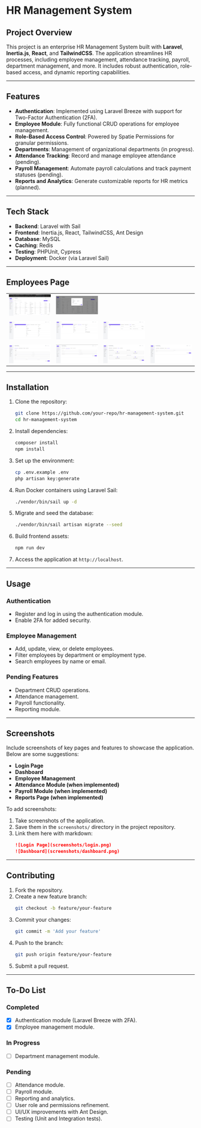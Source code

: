 # HR Management System

## Project Overview
This project is an enterprise HR Management System built with **Laravel**, **Inertia.js**, **React**, and **TailwindCSS**. The application streamlines HR processes, including employee management, attendance tracking, payroll, department management, and more. It includes robust authentication, role-based access, and dynamic reporting capabilities.

---

## Features
- **Authentication**: Implemented using Laravel Breeze with support for Two-Factor Authentication (2FA).
- **Employee Module**: Fully functional CRUD operations for employee management.
- **Role-Based Access Control**: Powered by Spatie Permissions for granular permissions.
- **Departments**: Management of organizational departments (in progress).
- **Attendance Tracking**: Record and manage employee attendance (pending).
- **Payroll Management**: Automate payroll calculations and track payment statuses (pending).
- **Reports and Analytics**: Generate customizable reports for HR metrics (planned).

---

## Tech Stack
- **Backend**: Laravel with Sail
- **Frontend**: Inertia.js, React, TailwindCSS, Ant Design
- **Database**: MySQL
- **Caching**: Redis
- **Testing**: PHPUnit, Cypress
- **Deployment**: Docker (via Laravel Sail)

---
## Employees Page
<table>
  <tr>
    <td align="center">
      <img src="project/Screenshot 2025-01-03 170420.png" alt="Home Page" width="200px">
      <br>
    </td>
    <td align="center">
      <img src="project/Screenshot 2025-01-03 170654.png" alt="Features Section" width="200px">
      <br>
    </td>
    
  </tr>

  <tr><td></td></tr>
<tr>
    <td align="center">
      <img src="project/Screenshot 2025-01-03 170737.png" alt="Home Page" width="200px">
      <br>
    </td>
    <td align="center">
      <img src="project/Screenshot 2025-01-03 170749.png" alt="Features Section" width="200px">
      <br>
    </td>
    <td align="center">
      <img src="project/Screenshot 2025-01-03 170809.png" alt="Features Section" width="200px">
      <br>
    </td>

  </tr>
 <tr><td></td></tr>
<tr>
    <td align="center">
      <img src="project/Screenshot 2025-01-03 170514.png" alt="Home Page" width="200px">
      <br>
    </td>
    <td align="center">
      <img src="project/Screenshot 2025-01-03 170613.png" alt="Features Section" width="200px">
      <br>
    </td>
    <td align="center">
      <img src="project/Screenshot 2025-01-03 170624.png" alt="Features Section" width="200px">
      <br>
    </td>
<td align="center">
      <img src="project/Screenshot 2025-01-03 170636.png" alt="Features Section" width="200px">
      <br>
    </td>
  </tr>
</table>

---

## Installation

1. Clone the repository:
   ```bash
   git clone https://github.com/your-repo/hr-management-system.git
   cd hr-management-system
   ```

2. Install dependencies:
   ```bash
   composer install
   npm install
   ```

3. Set up the environment:
   ```bash
   cp .env.example .env
   php artisan key:generate
   ```

4. Run Docker containers using Laravel Sail:
   ```bash
   ./vendor/bin/sail up -d
   ```

5. Migrate and seed the database:
   ```bash
   ./vendor/bin/sail artisan migrate --seed
   ```

6. Build frontend assets:
   ```bash
   npm run dev
   ```

7. Access the application at `http://localhost`.

---

## Usage

### Authentication
- Register and log in using the authentication module.
- Enable 2FA for added security.

### Employee Management
- Add, update, view, or delete employees.
- Filter employees by department or employment type.
- Search employees by name or email.

### Pending Features
- Department CRUD operations.
- Attendance management.
- Payroll functionality.
- Reporting module.

---

## Screenshots
Include screenshots of key pages and features to showcase the application. Below are some suggestions:

- **Login Page**
- **Dashboard**
- **Employee Management**
- **Attendance Module (when implemented)**
- **Payroll Module (when implemented)**
- **Reports Page (when implemented)**

To add screenshots:
1. Take screenshots of the application.
2. Save them in the `screenshots/` directory in the project repository.
3. Link them here with markdown:
   ```markdown
   ![Login Page](screenshots/login.png)
   ![Dashboard](screenshots/dashboard.png)
   ```

---

## Contributing

1. Fork the repository.
2. Create a new feature branch:
   ```bash
   git checkout -b feature/your-feature
   ```
3. Commit your changes:
   ```bash
   git commit -m 'Add your feature'
   ```
4. Push to the branch:
   ```bash
   git push origin feature/your-feature
   ```
5. Submit a pull request.

---

## To-Do List

### Completed
- [x] Authentication module (Laravel Breeze with 2FA).
- [x] Employee management module.

### In Progress
- [ ] Department management module.

### Pending
- [ ] Attendance module.
- [ ] Payroll module.
- [ ] Reporting and analytics.
- [ ] User role and permissions refinement.
- [ ] UI/UX improvements with Ant Design.
- [ ] Testing (Unit and Integration tests).
